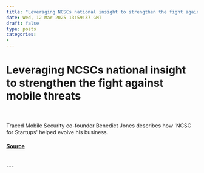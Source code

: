 ```yaml
---
title: "Leveraging NCSCs national insight to strengthen the fight against mobile threats"
date: Wed, 12 Mar 2025 13:59:37 GMT
draft: false
type: posts
categories: 
- 
---
```

# Leveraging NCSCs national insight to strengthen the fight against mobile threats

<br/>

<br/>
Traced Mobile Security co-founder Benedict Jones describes how 'NCSC for Startups' helped evolve his business.

#### [Source](https://www.ncsc.gov.uk/blog-post/leveraging-ncsc-insight-fight-against-mobile-threats)

<br/>
---
